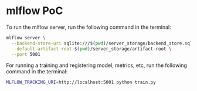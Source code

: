 # mlflow PoC

To run the mlflow server, run the following command in the terminal:

```bash
mlflow server \
  --backend-store-uri sqlite:///$(pwd)/server_storage/backend_store.sqlite \
  --default-artifact-root $(pwd)/server_storage/artifact-root \
  --port 5001
```

For running a training and registering model, metrics, etc, run the following command in the terminal:

```bash
MLFLOW_TRACKING_URI=http://localhost:5001 python train.py
```
